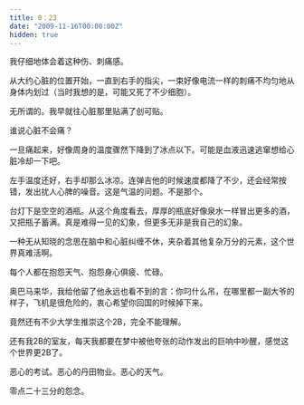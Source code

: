 ```yaml
---
title: 0：23
date: "2009-11-16T00:00:00Z"
hidden: true
---
```

我仔细地体会着这种伤、刺痛感。
  
从大约心脏的位置开始，一直到右手的指尖，一束好像电流一样的刺痛不均匀地从身体内划过（当时我想的是，可能又死了不少细胞）。
  
无所谓的。我早就往心脏那里贴满了创可贴。
  
谁说心脏不会痛？
  
一旦痛起来，好像周身的温度骤然下降到了冰点以下。可能是血液迅速逃窜想给心脏冷却一下吧。
  
左手温度还好，右手却那么冰凉。连弹吉他的时候速度都降了不少，还会经常按错，发出扰人心脾的噪音。这是气温的问题。不是那个。
  
台灯下是空空的酒瓶。从这个角度看去，厚厚的瓶底好像泉水一样冒出更多的酒，又把瓶子蓄满。真是难得一见的幻象，但更多无非是我自己的幻象。
  
一种无从知晓的念思在脑中和心脏纠缠不休，夹杂着其他复杂万分的元素，这个世界真难活啊。

每个人都在抱怨天气、抱怨身心俱疲、忙碌。
  
奥巴马来华，我给他留了他永远也看不到的言：你叼什么吊，在哪里都一副大爷的样子，飞机是很危险的，衷心希望你回国的时候掉下来。
  
竟然还有不少大学生推崇这个2B，完全不能理解。
  
还有我2B的室友，每天我都要在梦中被他夸张的动作发出的巨响中吵醒，感觉这个世界更2B了。
  
恶心的考试。恶心的丹田物业。恶心的天气。
  
零点二十三分的怨念。